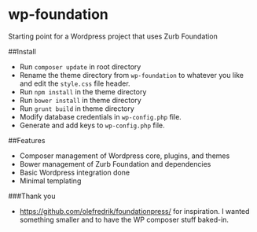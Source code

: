 # wp-foundation
Starting point for a Wordpress project that uses Zurb Foundation

##Install
- Run `composer update` in root directory
- Rename the theme directory from `wp-foundation` to whatever you like and edit the `style.css` file header.
- Run `npm install` in the theme directory
- Run `bower install` in theme directory
- Run `grunt build` in theme directory
- Modify database credentials in `wp-config.php` file.
- Generate and add keys to `wp-config.php` file.

##Features
- Composer management of Wordpress core, plugins, and themes
- Bower management of Zurb Foundation and dependencies
- Basic Wordpress integration done
- Minimal templating

###Thank you
- https://github.com/olefredrik/foundationpress/ for inspiration.  I wanted something smaller and to have the WP composer stuff baked-in.
